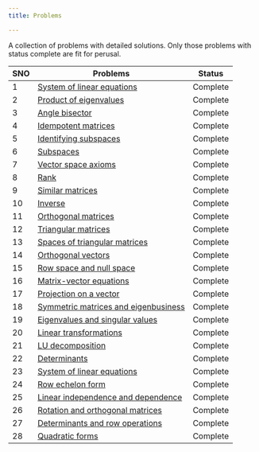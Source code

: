 ```yaml
---
title: Problems

---
```


A collection of problems with detailed solutions. Only those problems with status complete are fit for perusal.

| SNO  | Problems                                                     | Status   |
| ---- | ------------------------------------------------------------ | -------- |
| 1    | [System of linear equations](/problems/problem_0001.md)      | Complete |
| 2    | [Product of eigenvalues](/problems/problem_0002.md)          | Complete |
| 3    | [Angle bisector](/problems/problem_0003.md)                  | Complete |
| 4    | [Idempotent matrices](/problems/problem_0004.md)             | Complete |
| 5    | [Identifying subspaces](/problems/problem_0005.md)           | Complete |
| 6    | [Subspaces](/problems/problem_0006.md)                       | Complete |
| 7    | [Vector space axioms](/problems/problem_0007.md)             | Complete |
| 8    | [Rank](/problems/problem_0008.md)                            | Complete |
| 9    | [Similar matrices](/problems/problem_0009.md)                | Complete |
| 10   | [Inverse](/problems/problem_0010.md)                         | Complete |
| 11   | [Orthogonal matrices](/problems/problem_0011.md)             | Complete |
| 12   | [Triangular matrices](/problems/problem_0012.md)             | Complete |
| 13   | [Spaces of triangular matrices](/problems/problem_0013.md)   | Complete |
| 14   | [Orthogonal vectors](/problems/problem_0014.md)              | Complete |
| 15   | [Row space and null space](/problems/problem_0015.md)        | Complete |
| 16   | [Matrix-vector equations](/problems/problem_0016.md)         | Complete |
| 17   | [Projection on a vector](/problems/problem_0017.md)          | Complete |
| 18   | [Symmetric matrices and eigenbusiness](/problems/problem_0018.md) | Complete |
| 19   | [Eigenvalues and singular values](/problems/problem_0019.md) | Complete |
| 20   | [Linear transformations](/problems/problem_0020.md)          | Complete |
| 21   | [LU decomposition](/problems/problem_0021.md)                | Complete |
| 22   | [Determinants](/problems/problem_0022.md)                    | Complete |
| 23   | [System of linear equations](/problems/problem_0023.md)      | Complete |
| 24   | [Row echelon form](/problems/problem_0024.md)                | Complete |
| 25   | [Linear independence and dependence](/problems/problem_0025.md) | Complete |
| 26   | [Rotation and orthogonal matrices](/problems/problem_0026.md) | Complete |
| 27   | [Determinants and row operations](/problems/problem_0027.md) | Complete |
| 28   | [Quadratic forms](/problems/problem_0028.md)                 | Complete |

